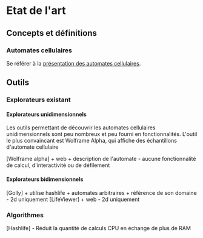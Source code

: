 # Etat de l'art

## Concepts et définitions

### Automates cellulaires

Se référer à la [présentation des automates cellulaires](./presentation-automate-cellulaire.md).

## Outils

### Explorateurs existant

#### Explorateurs unidimensionnels

Les outils permettant de découvrir les automates cellulaires unidimensionnels sont peu nombreux et peu fourni en fonctionnalités. L'outil le plus convaincant est Wolframe Alpha, qui affiche des échantillons d'automate cellulaire

[Wolframe alpha] + web + description de l'automate - aucune fonctionnalité de calcul, d'interactivité ou de défilement

#### Explorateurs bidimensionnels

[Golly] + utilise hashlife + automates arbitraires + référence de son domaine - 2d uniquement
[LifeViewer] + web - 2d uniquement

### Algorithmes

[Hashlife] - Réduit la quantité de calculs CPU en échange de plus de RAM
